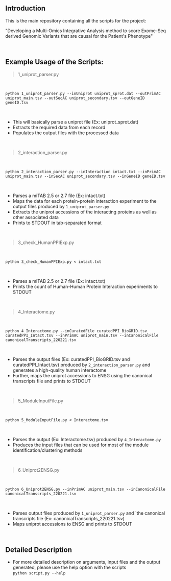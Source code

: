 ## Introduction

This is the main repository containing all the scripts for the project: 

"Developing a Multi-Omics Integrative Analysis method to score Exome-Seq derived Genomic Variants that are causal for the Patient's Phenotype"

</br>

## Example Usage of the Scripts:

> 1_uniprot_parser.py

</br>

```console
python 1_uniprot_parser.py --inUniprot uniprot_sprot.dat --outPrimAC uniprot_main.tsv --outSecAC uniprot_secondary.tsv --outGeneID geneID.tsv
```    
</br>

- This will basically parse a uniprot file (Ex: uniprot_sprot.dat)
- Extracts the required data from each record
- Populates the output files with the processed data

</br>

> 2_interaction_parser.py

</br>

```console
python 2_interaction_parser.py --inInteraction intact.txt --inPrimAC uniprot_main.tsv --inSecAC uniprot_secondary.tsv --inGeneID geneID.tsv
```  
</br>

- Parses a miTAB 2.5 or 2.7 file (Ex: intact.txt)
- Maps the data for each protein-protein interaction experiment to the output files produced by `1_uniprot_parser.py`
- Extracts the uniprot accessions of the interacting proteins as well as other associated data
- Prints to STDOUT in tab-separated format

</br>

> 3_check_HumanPPIExp.py

</br>

```console
python 3_check_HumanPPIExp.py < intact.txt
```                      

</br>

- Parses a miTAB 2.5 or 2.7 file (Ex: intact.txt)
- Prints the count of Human-Human Protein Interaction experiments to STDOUT 

</br>

> 4_Interactome.py

</br>

```console
python 4_Interactome.py --inCuratedFile curatedPPI_BioGRID.tsv curatedPPI_Intact.tsv --inPrimAC uniprot_main.tsv --inCanonicalFile canonicalTranscripts_220221.tsv
```                      

</br>

- Parses the output files (Ex: curatedPPI_BioGRID.tsv and curatedPPI_Intact.tsv) produced by `2_interaction_parser.py` and generates a high-quality human interactome
- Further, maps the uniprot accessions to ENSG using the canonical transcripts file and prints to STDOUT

</br>

> 5_ModuleInputFile.py

</br>

```console
python 5_ModuleInputFile.py < Interactome.tsv
```                      

</br>

- Parses the output (Ex: Interactome.tsv) produced by `4_Interactome.py` 
- Produces the input files that can be used for most of the module identification/clustering methods

</br>

> 6_Uniprot2ENSG.py

</br>

```console
python 6_Uniprot2ENSG.py --inPrimAC uniprot_main.tsv --inCanonicalFile canonicalTranscripts_220221.tsv
```                      

</br>

- Parses output files produced by `1_uniprot_parser.py` and `the canonical transcripts file (Ex: canonicalTranscripts_220221.tsv)
- Maps uniprot accessions to ENSG and prints to STDOUT

</br>

## Detailed Description

- For more detailed description on arguments, input files and the output generated, please use the help option with the scripts </br> `python script.py --help`

</br>
